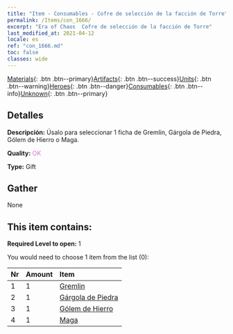 ```yaml
---
title: "Item - Consumables - Cofre de selección de la facción de Torre"
permalink: /Items/con_1666/
excerpt: "Era of Chaos  Cofre de selección de la facción de Torre"
last_modified_at: 2021-04-12
locale: es
ref: "con_1666.md"
toc: false
classes: wide
---
```

 [Materials](/es/Items/){: .btn .btn--primary}[Artifacts](/es/Items/Artifacts/){: .btn .btn--success}[Units](/es/Items/Units/){: .btn .btn--warning}[Heroes](/es/Items/Heroes/){: .btn .btn--danger}[Consumables](/es/Items/Consumables/){: .btn .btn--info}[Unknown](/es/Items/Unknown/){: .btn .btn--primary}

## Detalles
 **Descripción:** Úsalo para seleccionar 1 ficha de Gremlin, Gárgola de Piedra, Gólem de Hierro o Maga.

 **Quality:** <span style="color: #DA70D6">OK</span>

 **Type:** Gift

## Gather

  None

## This item contains:

 **Required Level to open:** 1

 You would need to choose 1 item from the list (0):

  | Nr | Amount |     Item    |
  |:---|:-------|:------------|
  | 1 | 1 | [Gremlin](/es/Items/unt_235/) | 
  | 2 | 1 | [Gárgola de Piedra](/es/Items/unt_236/) | 
  | 3 | 1 | [Gólem de Hierro](/es/Items/unt_237/) | 
  | 4 | 1 | [Maga](/es/Items/unt_238/) | 

